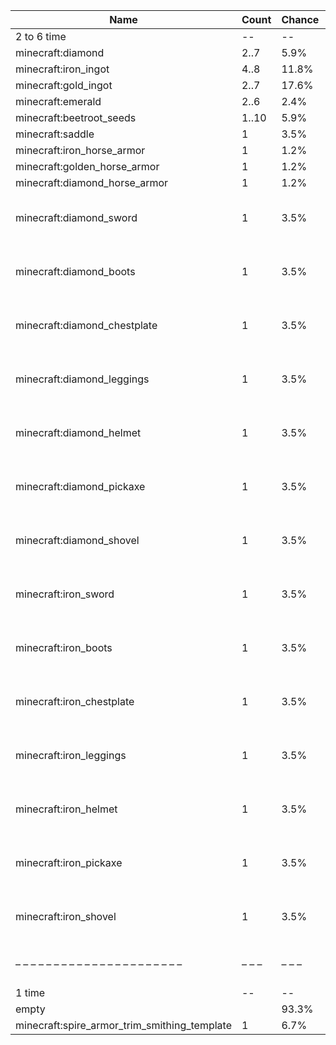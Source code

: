| Name                                         | Count | Chance | Weight | Comment                                        |
| -------------------------------------------- | ----- | ------ | ------ | ---------------------------------------------- |
| 2 to 6 time                                  |    -- |     -- |     -- |                                                |
| minecraft:diamond                            |  2..7 |   5.9% |   5/85 |                                                |
| minecraft:iron_ingot                         |  4..8 |  11.8% |  10/85 |                                                |
| minecraft:gold_ingot                         |  2..7 |  17.6% |  15/85 |                                                |
| minecraft:emerald                            |  2..6 |   2.4% |   2/85 |                                                |
| minecraft:beetroot_seeds                     | 1..10 |   5.9% |   5/85 |                                                |
| minecraft:saddle                             |     1 |   3.5% |   3/85 |                                                |
| minecraft:iron_horse_armor                   |     1 |   1.2% |   1/85 |                                                |
| minecraft:golden_horse_armor                 |     1 |   1.2% |   1/85 |                                                |
| minecraft:diamond_horse_armor                |     1 |   1.2% |   1/85 |                                                |
| minecraft:diamond_sword                      |     1 |   3.5% |   3/85 | enchantments: {levels: 20..39, treasure: true} |
| minecraft:diamond_boots                      |     1 |   3.5% |   3/85 | enchantments: {levels: 20..39, treasure: true} |
| minecraft:diamond_chestplate                 |     1 |   3.5% |   3/85 | enchantments: {levels: 20..39, treasure: true} |
| minecraft:diamond_leggings                   |     1 |   3.5% |   3/85 | enchantments: {levels: 20..39, treasure: true} |
| minecraft:diamond_helmet                     |     1 |   3.5% |   3/85 | enchantments: {levels: 20..39, treasure: true} |
| minecraft:diamond_pickaxe                    |     1 |   3.5% |   3/85 | enchantments: {levels: 20..39, treasure: true} |
| minecraft:diamond_shovel                     |     1 |   3.5% |   3/85 | enchantments: {levels: 20..39, treasure: true} |
| minecraft:iron_sword                         |     1 |   3.5% |   3/85 | enchantments: {levels: 20..39, treasure: true} |
| minecraft:iron_boots                         |     1 |   3.5% |   3/85 | enchantments: {levels: 20..39, treasure: true} |
| minecraft:iron_chestplate                    |     1 |   3.5% |   3/85 | enchantments: {levels: 20..39, treasure: true} |
| minecraft:iron_leggings                      |     1 |   3.5% |   3/85 | enchantments: {levels: 20..39, treasure: true} |
| minecraft:iron_helmet                        |     1 |   3.5% |   3/85 | enchantments: {levels: 20..39, treasure: true} |
| minecraft:iron_pickaxe                       |     1 |   3.5% |   3/85 | enchantments: {levels: 20..39, treasure: true} |
| minecraft:iron_shovel                        |     1 |   3.5% |   3/85 | enchantments: {levels: 20..39, treasure: true} |
| – – – – – – – – – – – – – – – – – – – – – –  | – – – | – – –  | – – –  | – – – – – – – – – – – – – – – – – – – – – – –  |
| 1 time                                       |    -- |     -- |     -- |                                                |
| empty                                        |       |  93.3% |  14/15 |                                                |
| minecraft:spire_armor_trim_smithing_template |     1 |   6.7% |   1/15 |                                                |